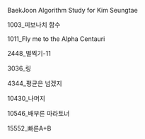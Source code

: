BaekJoon Algorithm Study for Kim Seungtae

1003_피보나치 함수

1011_Fly me to the Alpha Centauri

2448_별찍기-11

3036_링

4344_평균은 넘겠지

10430_나머지

10546_배부른 마라토너

15552_빠른A+B
